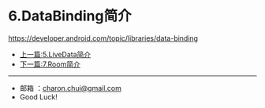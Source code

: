 # 6.DataBinding简介



https://developer.android.com/topic/libraries/data-binding








- [上一篇:5.LiveData简介](https://github.com/CharonChui/AndroidNote/blob/master/Jetpack/architecture/5.LiveData%E7%AE%80%E4%BB%8B.md)         
- [下一篇:7.Room简介](https://github.com/CharonChui/AndroidNote/blob/master/Jetpack/architecture/7.Room%E7%AE%80%E4%BB%8B.md)





---

- 邮箱 ：charon.chui@gmail.com  
- Good Luck! 